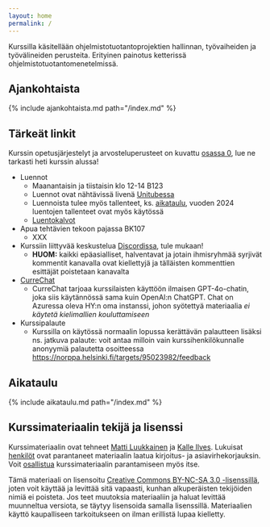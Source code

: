 ```yaml
---
layout: home
permalink: /
---
```


Kurssilla käsitellään ohjelmistotuotantoprojektien hallinnan, työvaiheiden ja työvälineiden perusteita. Erityinen
painotus ketterissä ohjelmistotuotantomenetelmissä.

## Ajankohtaista

{% include ajankohtaista.md path="/index.md" %}

## Tärkeät linkit

Kurssin opetusjärjestelyt ja arvosteluperusteet on kuvattu [osassa 0](/osa0), lue ne tarkasti heti kurssin alussa!

- Luennot
  - Maanantaisin ja tiistaisin klo 12-14 B123
  - Luennot ovat nähtävissä livenä [Unitubessa](https://video.helsinki.fi/unitube/live-stream.html?room=l10) 
  - Luennoista tulee myös tallenteet, ks. [aikataulu](/#aikataulu), vuoden 2024 luentojen tallenteet ovat myös käytössä
  - [Luentokalvot](https://github.com/ohjelmistotuotanto-hy/slides-24)
- Apua tehtävien tekoon pajassa BK107
  - XXX
- Kurssiin liittyvää keskustelua [Discordissa](https://study.cs.helsinki.fi/discord/join/ohtu), tule mukaan!
  - **HUOM:** kaikki epäasialliset, halventavat ja jotain ihmisryhmää syrjivät kommentit kanavalla ovat kiellettyjä ja tälläisten kommenttien esittäjät poistetaan kanavalta
- [CurreChat](<{{site.curre}}>)
  - CurreChat tarjoaa kurssilaisten käyttöön ilmaisen GPT-4o-chatin, joka siis käytännössä sama kuin OpenAI:n ChatGPT. Chat on Azuressa oleva HY:n oma instanssi, johon syötettyä materiaalia *ei käytetä kielimallien kouluttamiseen*
- Kurssipalaute
  - Kurssilla on käytössä normaalin lopussa kerättävän palautteen lisäksi ns. jatkuva palaute: voit antaa milloin vain kurssihenkilökunnalle anonyymiä palautetta osoitteessa <https://norppa.helsinki.fi/targets/95023982/feedback>

## Aikataulu

{% include aikataulu.md path="/index.md" %}

## Kurssimateriaalin tekijä ja lisenssi

Kurssimateriaalin ovat tehneet <a href="https://github.com/mluukkai">Matti Luukkainen</a> ja <a href="https://github.com/Kaltsoon">Kalle Ilves</a>. Lukuisat <a href="https://github.com/ohjelmistotuotanto-hy/ohjelmistotuotanto-hy.github.io/graphs/contributors">henkilöt</a> ovat parantaneet materiaalin laatua kirjoitus- ja asiavirhekorjauksin. Voit <a href="/osa0#typoja-materiaalissa">osallistua</a> kurssimateriaalin parantamiseen myös itse.

Tämä materiaali on lisensoitu <a rel="license" href="http://creativecommons.org/licenses/by-nc-sa/3.0/">Creative Commons BY-NC-SA 3.0 -lisenssillä</a>, joten voit käyttää ja levittää sitä vapaasti, kunhan alkuperäisten tekijöiden nimiä ei poisteta. Jos teet muutoksia materiaaliin ja haluat levittää muunneltua versiota, se täytyy lisensoida samalla lisenssillä. Materiaalien käyttö kaupalliseen tarkoitukseen on ilman erillistä lupaa kielletty.
